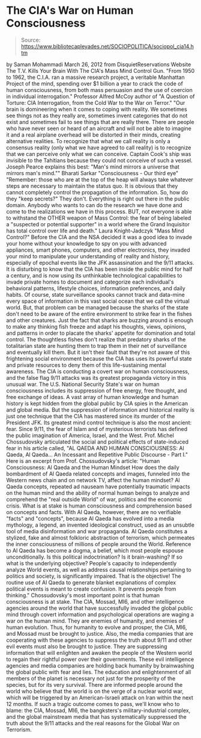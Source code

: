 # The CIA's War on Human Consciousness

> Source: https://www.bibliotecapleyades.net/SOCIOPOLITICA/sociopol_cia14.htm

by Saman Mohammadi
March 26, 2012
from
DisquietReservations Website
The T.V. Kills Your Brain
With The CIA's
Mass Mind Control Gun.
"From 1950 to 1962, the C.I.A. ran a massive research project, a
veritable Manhattan Project of the mind, spending over $1 billion a year
to crack the code of human consciousness, from both mass persuasion and
the use of coercion in individual interrogation."
Professor Alfred McCoy
author of "A Question of Torture: CIA
Interrogation, from the Cold War to the War on Terror."
"Our brain is domineering when it comes to coping with reality. We
sometimes see things not as they really are, sometimes invent categories
that do not exist and sometimes fail to see things that are really
there. There are people who have never seen or heard of an aircraft and
will not be able to imagine it and a real airplane overhead will be
distorted in their minds, creating alternative realities.
To recognize that what we call reality is only a consensus reality (only
what we have agreed to call reality) is to recognize that we can
perceive only what we can conceive. Captain Cook's ship was invisible to
the Tahitians because they could not conceive of such a vessel. Joseph
Pearce explains this best: "Man's mind mirrors a universe that mirrors
man's mind.""
Bharati Sarkar
"Consciousness - Our third eye"
"Remember: those who are at the top of the heap will always take
whatever steps are necessary to maintain the status quo. It is obvious
that they cannot completely control the propagation of the information.
So, how do they "keep secrets?" They don't. Everything is right out
there in the public domain.
Anybody who wants to can do the research we
have done and come to the realizations we have in this process. BUT, not
everyone is able to withstand the OTHER weapon of Mass Control: the fear
of being labeled a "suspected or potential supporter" in a world where
the Grand Inquisitor has total control over life and death."
Laura Knight-Jadczyk
"Mass Mind Control?"
Before
the CIA and
the NSA decided it was a good
idea to invade your home without your knowledge to spy on you with advanced
appliances, smart phones, computers, and other electronics, they invaded
your mind to manipulate your understanding of reality and history,
especially of epochal events like the JFK assassination and the 9/11
attacks.
It is disturbing to know that the CIA has been inside the public mind for
half a century, and is now using its unthinkable technological capabilities
to invade private homes to document and categorize each individual's
behavioral patterns, lifestyle choices, information preferences, and daily
habits.
Of course, state surveillance spooks cannot track and data-mine every space
of information in this vast social ocean that we call the virtual world.
But, that problem can be managed because the
sharks of the state don't need to be aware of the entire environment to
strike fear in the fishes and other creatures. Just the fact that sharks are
buzzing around is enough to make any thinking fish freeze and adapt his
thoughts, views, opinions, and patterns in order to placate the sharks'
appetite for domination and total control.
The thoughtless fishes don't realize that predatory sharks of the
totalitarian state are hunting them to trap them in their net of
surveillance and eventually kill them.
But it isn't their fault that they're not aware
of this frightening social environment because the CIA has uses its powerful
state and private resources to deny them of this life-sustaining mental
awareness.
The CIA is conducting a covert war on human
consciousness, and
the false flag 9/11 attacks was its greatest propaganda
victory in this unusual war.
The U.S. National Security State's war on human consciousness includes its
suppression of free energy, free thought, and free exchange of ideas. A vast
array of human knowledge and human history is kept hidden from the global
public by CIA spies in the American and global media.
But the suppression of information and historical reality is just one
technique that the CIA has mastered since its murder of the President JFK.
Its greatest mind control technique is also the most ancient: fear.
Since
9/11, the fear of Islam and of mysterious terrorists has defined the public
imagination of America, Israel, and the West.
Prof. Michel Chossudovsky articulated the social and political effects of
state-induced fear in his article called, "AL QAEDA AND HUMAN CONSCIOUSNESS:
Al Qaeda, Al Qaeda... An Incessant and Repetitive Public Discourse - Part
I."
Here is an excerpt from Prof. Chossudovsky's
article:
"Human Consciousness: Al Qaeda and the Human
Mindset
How does the daily bombardment of Al Qaeda related concepts and images,
funneled into the Western news chain and on network TV, affect the
human mindset?
Al Qaeda concepts, repeated ad nauseam have potentially traumatic
impacts on the human mind and the ability of normal human beings to
analyze and comprehend the "real outside World" of war, politics and the
economic crisis.
What is at stake is human consciousness and comprehension based on
concepts and facts.
With Al Qaeda, however, there are no verifiable "facts" and "concepts",
because Al Qaeda has evolved into a media mythology, a legend, an
invented ideological construct, used as an unsubtle tool of media
disinformation and war propaganda.
Al Qaeda constitutes a stylized, fake and almost folkloric abstraction
of terrorism, which permeates the inner consciousness of millions of
people around the World.
Reference to Al Qaeda has become a dogma, a belief, which most people
espouse unconditionally.
Is this political indoctrination? Is it brain-washing? If so what is the
underlying objective?
People's capacity to independently analyze World events, as well as
address causal relationships pertaining to politics and society, is
significantly impaired. That is the objective!
The routine use of Al Qaeda to generate blanket explanations of complex
political events is meant to create confusion.
It prevents people from
thinking."
Chossudovsky's most important point is that
human consciousness is at stake.
The CIA, Mossad, MI6, and other intelligence
agencies around the world that have successfully invaded the global public
mind through covert information and psychological operations are waging a
war on the human mind. They are enemies of humanity, and enemies of human
evolution.
Thus, for humanity to evolve and prosper, the CIA, MI6, and Mossad must be
brought to justice.
Also,
the media companies that are cooperating
with these agencies
to suppress the truth about 9/11 and other evil events
must also be brought to justice. They are suppressing information that will
enlighten and awaken the people of the Western world to regain their
rightful power over their governments.
These evil intelligence agencies and media companies are holding back
humanity by brainwashing the global public with fear and lies. The education
and enlightenment of all members of the planet is necessary not just for the
prosperity of the species, but for its very survival.
There are informed people around the world who believe that the world is on
the verge of a nuclear world war, which will be triggered by an
American-Israeli attack on Iran within the next 12 months.
If such a tragic outcome comes to pass, we'll know who to blame:
the CIA, Mossad, MI6, the bangksters's
military-industrial complex, and the global mainstream media that has
systematically suppressed the truth about the 9/11 attacks and the real
reasons for
the Global War on Terrorism.
